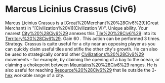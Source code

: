 # Marcus Licinius Crassus (Civ6)

Marcus Licinius Crassus is a [Great%20Merchant%20%28Civ6%29](Great Merchant) in "[Civilization%20VI](Civilization VI)".
Unique ability.
Your nearest [City%20%28Civ6%29](city) annexes this [Tile%20%28Civ6%29](tile) into its [Territory%20%28Civ6%29](territory). Gain 60 . This action can be performed 3 times.
Strategy.
Crassus is quite useful for a city near an opposing player as you can quickly claim useful tiles and stifle the other city's growth. He can also be used to strategically control other [Civilizations%20%28Civ6%29](civilizations') movements - for example, by claiming the opening of a bay to the ocean, or claiming a chokepoint between [Mountains%20%28Civ6%29](mountain) ranges. He is also useful for reaching [Resource%20%28Civ6%29](resources) that lie outside the 3-[hex](hex) workable range of a city.